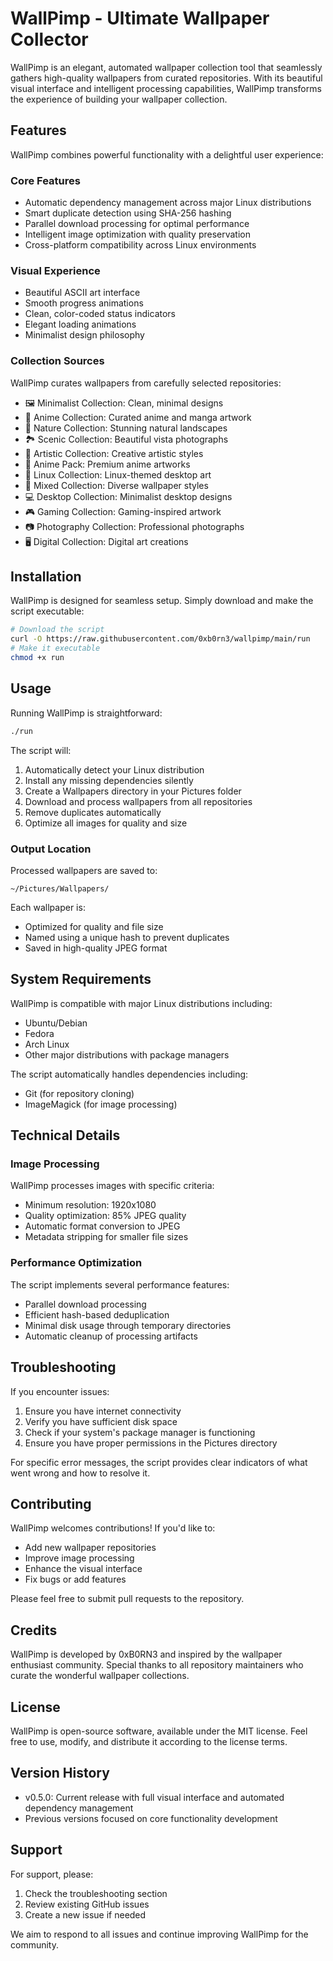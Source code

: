 # WallPimp - Ultimate Wallpaper Collector

WallPimp is an elegant, automated wallpaper collection tool that seamlessly gathers high-quality wallpapers from curated repositories. With its beautiful visual interface and intelligent processing capabilities, WallPimp transforms the experience of building your wallpaper collection.

## Features

WallPimp combines powerful functionality with a delightful user experience:

### Core Features
- Automatic dependency management across major Linux distributions
- Smart duplicate detection using SHA-256 hashing
- Parallel download processing for optimal performance
- Intelligent image optimization with quality preservation
- Cross-platform compatibility across Linux environments

### Visual Experience
- Beautiful ASCII art interface
- Smooth progress animations
- Clean, color-coded status indicators
- Elegant loading animations
- Minimalist design philosophy

### Collection Sources
WallPimp curates wallpapers from carefully selected repositories:

- 🖼️ Minimalist Collection: Clean, minimal designs
- 🌸 Anime Collection: Curated anime and manga artwork
- 🌿 Nature Collection: Stunning natural landscapes
- 🏞️ Scenic Collection: Beautiful vista photographs
- 🎨 Artistic Collection: Creative artistic styles
- 🎎 Anime Pack: Premium anime artworks
- 🐧 Linux Collection: Linux-themed desktop art
- 🌟 Mixed Collection: Diverse wallpaper styles
- 💻 Desktop Collection: Minimalist desktop designs
- 🎮 Gaming Collection: Gaming-inspired artwork
- 📷 Photography Collection: Professional photographs
- 🖥️ Digital Collection: Digital art creations

## Installation

WallPimp is designed for seamless setup. Simply download and make the script executable:

```bash
# Download the script
curl -O https://raw.githubusercontent.com/0xb0rn3/wallpimp/main/run
# Make it executable
chmod +x run
```

## Usage

Running WallPimp is straightforward:

```bash
./run
```

The script will:
1. Automatically detect your Linux distribution
2. Install any missing dependencies silently
3. Create a Wallpapers directory in your Pictures folder
4. Download and process wallpapers from all repositories
5. Remove duplicates automatically
6. Optimize all images for quality and size

### Output Location

Processed wallpapers are saved to:
```
~/Pictures/Wallpapers/
```

Each wallpaper is:
- Optimized for quality and file size
- Named using a unique hash to prevent duplicates
- Saved in high-quality JPEG format

## System Requirements

WallPimp is compatible with major Linux distributions including:
- Ubuntu/Debian
- Fedora
- Arch Linux
- Other major distributions with package managers

The script automatically handles dependencies including:
- Git (for repository cloning)
- ImageMagick (for image processing)

## Technical Details

### Image Processing

WallPimp processes images with specific criteria:
- Minimum resolution: 1920x1080
- Quality optimization: 85% JPEG quality
- Automatic format conversion to JPEG
- Metadata stripping for smaller file sizes

### Performance Optimization

The script implements several performance features:
- Parallel download processing
- Efficient hash-based deduplication
- Minimal disk usage through temporary directories
- Automatic cleanup of processing artifacts

## Troubleshooting

If you encounter issues:

1. Ensure you have internet connectivity
2. Verify you have sufficient disk space
3. Check if your system's package manager is functioning
4. Ensure you have proper permissions in the Pictures directory

For specific error messages, the script provides clear indicators of what went wrong and how to resolve it.

## Contributing

WallPimp welcomes contributions! If you'd like to:
- Add new wallpaper repositories
- Improve image processing
- Enhance the visual interface
- Fix bugs or add features

Please feel free to submit pull requests to the repository.

## Credits

WallPimp is developed by 0xB0RN3 and inspired by the wallpaper enthusiast community. Special thanks to all repository maintainers who curate the wonderful wallpaper collections.

## License

WallPimp is open-source software, available under the MIT license. Feel free to use, modify, and distribute it according to the license terms.

## Version History

- v0.5.0: Current release with full visual interface and automated dependency management
- Previous versions focused on core functionality development

## Support

For support, please:
1. Check the troubleshooting section
2. Review existing GitHub issues
3. Create a new issue if needed

We aim to respond to all issues and continue improving WallPimp for the community.

